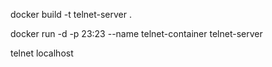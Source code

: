 docker build -t telnet-server .

docker run -d -p 23:23 --name telnet-container telnet-server

telnet localhost